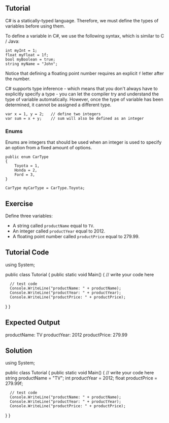 Tutorial
--------

C# is a statically-typed language. Therefore, we must define the types of variables before using them.

To define a variable in C#, we use the following syntax, which is similar to C / Java:

    int myInt = 1;
    float myFloat = 1f;
    bool myBoolean = true;
    string myName = "John";

Notice that defining a floating point number requires an explicit `f` letter after the number.

C# supports type inference - which means that you don't always have to explicitly specify a type - you
can let the compiler try and understand the type of variable automatically. However, once the type of variable
has been determined, it cannot be assigned a different type.

    var x = 1, y = 2;   // define two integers
    var sum = x + y;    // sum will also be defined as an integer

### Enums

Enums are integers that should be used when an integer is used to specify an option from a fixed amount of options.

    public enum CarType
    {
        Toyota = 1,
        Honda = 2,
        Ford = 3,
    }

    CarType myCarType = CarType.Toyota;


Exercise
--------

Define three variables:

* A string called `productName` equal to `TV`.
* An integer called `productYear` equal to 2012.
* A floating point number called `productPrice` equal to 279.99.

Tutorial Code
-------------

using System;

public class Tutorial
{
   public static void Main()
   {
      // write your code here

      // test code
      Console.WriteLine("productName: " + productName);
      Console.WriteLine("productYear: " + productYear);
      Console.WriteLine("productPrice: " + productPrice);

   }
}


Expected Output
---------------

productName: TV
productYear: 2012
productPrice: 279.99

Solution
--------

using System;

public class Tutorial
{
   public static void Main()
   {
      // write your code here
      string productName = "TV";
      int productYear = 2012;
      float productPrice = 279.99f;

      // test code
      Console.WriteLine("productName: " + productName);
      Console.WriteLine("productYear: " + productYear);
      Console.WriteLine("productPrice: " + productPrice);
   }
}

